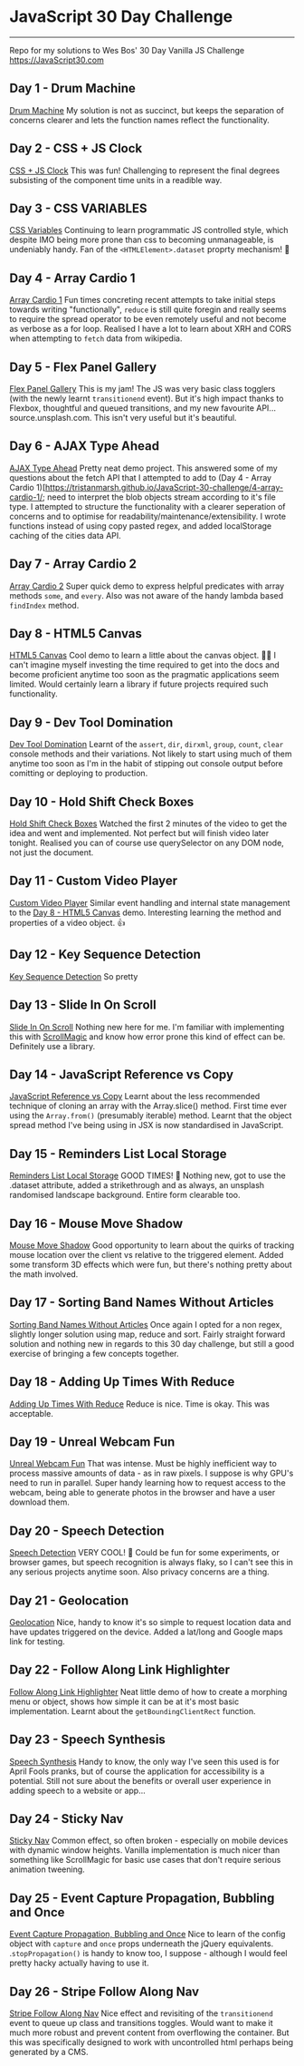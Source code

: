 # JavaScript 30 Day Challenge
---
Repo for my solutions to Wes Bos' 30 Day Vanilla JS Challenge https://JavaScript30.com

## Day 1 - Drum Machine
[Drum Machine](https://tristanmarsh.github.io/JavaScript-30-challenge/1-drum-machine/)
My solution is not as succinct, but keeps the separation of concerns clearer and lets the function names reflect the functionality.

## Day 2 - CSS + JS Clock
[CSS + JS Clock](https://tristanmarsh.github.io/JavaScript-30-challenge/2-clock/)
This was fun! Challenging to represent the final degrees subsisting of the component time units in a readible way.

## Day 3 - CSS VARIABLES
[CSS Variables](https://tristanmarsh.github.io/JavaScript-30-challenge/3-css-variables/)
Continuing to learn programmatic JS controlled style, which despite IMO being more prone than css to becoming unmanageable, is undeniably handy. Fan of the `<HTMLElement>.dataset` proprty mechanism! 👏

## Day 4 - Array Cardio 1
[Array Cardio 1](https://tristanmarsh.github.io/JavaScript-30-challenge/4-array-cardio-1/)
Fun times concreting recent attempts to take initial steps towards writing "functionally", `reduce` is still quite foregin and really seems to require the spread operator to be even remotely useful and not become as verbose as a for loop. Realised I have a lot to learn about XRH and CORS when attempting to `fetch` data from wikipedia.

## Day 5 - Flex Panel Gallery
[Flex Panel Gallery](https://tristanmarsh.github.io/JavaScript-30-challenge/5-flex-panel-gallery/)
This is my jam! The JS was very basic class togglers (with the newly learnt `transitionend` event). But it's high impact thanks to Flexbox, thoughtful and queued transitions, and my new favourite API...  source.unsplash.com. This isn't very useful but it's beautiful.

## Day 6 - AJAX Type Ahead
[AJAX Type Ahead](https://tristanmarsh.github.io/JavaScript-30-challenge/6-type-ahead/)
Pretty neat demo project. This answered some of my questions about the fetch API that I attempted to add to (Day 4 - Array Cardio 1)[https://tristanmarsh.github.io/JavaScript-30-challenge/4-array-cardio-1/; need to interpret the blob objects stream according to it's file type. I attempted to structure the functionality with a clearer seperation of concerns and to optimise for readability/maintenance/extensibility. I wrote functions instead of using copy pasted regex, and added localStorage caching of the cities data API.

## Day 7 - Array Cardio 2
[Array Cardio 2](https://tristanmarsh.github.io/JavaScript-30-challenge/7-array-cardio-2/)
Super quick demo to express helpful predicates with array methods `some`, and `every`. Also was not aware of the handy lambda based `findIndex` method.

## Day 8 - HTML5 Canvas
[HTML5 Canvas](https://tristanmarsh.github.io/JavaScript-30-challenge/8-html5-canvas/)
Cool demo to learn a little about the canvas object. 👨‍🎨 I can't imagine myself investing the time required to get into the docs and become proficient anytime too soon as the pragmatic applications seem limited. Would certainly learn a library if future projects required such functionality.

## Day 9 - Dev Tool Domination
[Dev Tool Domination](https://tristanmarsh.github.io/JavaScript-30-challenge/9-dev-tool-domination/)
Learnt of the `assert`, `dir`, `dirxml`, `group`, `count`, `clear` console methods and their variations. Not likely to start using much of them anytime too soon as I'm in the habit of stipping out console output before comitting or deploying to production.

## Day 10 - Hold Shift Check Boxes
[Hold Shift Check Boxes](https://tristanmarsh.github.io/JavaScript-30-challenge/10-hold-shift-check-boxes/)
Watched the first 2 minutes of the video to get the idea and went and implemented. Not perfect but will finish video later tonight. Realised you can of course use querySelector on any DOM node, not just the document.

## Day 11 - Custom Video Player
[Custom Video Player](https://tristanmarsh.github.io/JavaScript-30-challenge/11-custom-video-player/)
Similar event handling and internal state management to the [Day 8 - HTML5 Canvas](https://tristanmarsh.github.io/JavaScript-30-challenge/8-html5-canvas/) demo. Interesting learning the method and properties of a video object. 👍


## Day 12 - Key Sequence Detection
[Key Sequence Detection](https://tristanmarsh.github.io/JavaScript-30-challenge/12-key-sequence-detection/)
So pretty

## Day 13 - Slide In On Scroll
[Slide In On Scroll](https://tristanmarsh.github.io/JavaScript-30-challenge/13-slide-in-on-scroll/)
Nothing new here for me. I'm familiar with implementing this with [ScrollMagic](https://github.com/janpaepke/ScrollMagic) and know how error prone this kind of effect can be. Definitely use a library.

## Day 14 - JavaScript Reference vs Copy
[JavaScript Reference vs Copy](https://tristanmarsh.github.io/JavaScript-30-challenge/14-javascript-reference-vs-copy/)
Learnt about the less recommended technique of cloning an array with the Array.slice() method. First time ever using the `Array.from()` (presumably iterable) method. Learnt that the object spread method I've being using in JSX is now standardised in JavaScript.

## Day 15 - Reminders List Local Storage
[Reminders List Local Storage](https://tristanmarsh.github.io/JavaScript-30-challenge/15-reminders-list-local-storage/)
GOOD TIMES! 🌮 Nothing new, got to use the <element>.dataset attribute, added a strikethrough and as always, an unsplash randomised landscape background. Entire form clearable too.

## Day 16 - Mouse Move Shadow
[Mouse Move Shadow](https://tristanmarsh.github.io/JavaScript-30-challenge/16-mouse-move-shadow/)
Good opportunity to learn about the quirks of tracking mouse location over the client vs relative to the triggered element. Added some transform 3D effects which were fun, but there's nothing pretty about the math involved.

## Day 17 - Sorting Band Names Without Articles
[Sorting Band Names Without Articles](https://tristanmarsh.github.io/JavaScript-30-challenge/17-sort-without-articles/)
Once again I opted for a non regex, slightly longer solution using map, reduce and sort. Fairly straight forward solution and nothing new in regards to this 30 day challenge, but still a good exercise of bringing a few concepts together.

## Day 18 - Adding Up Times With Reduce
[Adding Up Times With Reduce](https://tristanmarsh.github.io/JavaScript-30-challenge/18-adding-up-times-with-reduce/)
Reduce is nice. Time is okay. This was acceptable.

## Day 19 - Unreal Webcam Fun
[Unreal Webcam Fun](https://tristanmarsh.github.io/JavaScript-30-challenge/19-unreal-webcam-fun/)
That was intense. Must be highly inefficient way to process massive amounts of data - as in raw pixels. I suppose is why GPU's need to run in parallel. Super handy learning how to request access to the webcam, being able to generate photos in the browser and have a user download them.

## Day 20 - Speech Detection
[Speech Detection](https://tristanmarsh.github.io/JavaScript-30-challenge/20-speech-detection/)
VERY COOL! 👏 Could be fun for some experiments, or browser games, but speech recognition is always flaky, so I can't see this in any serious projects anytime soon. Also privacy concerns are a thing.

## Day 21 - Geolocation
[Geolocation](https://tristanmarsh.github.io/JavaScript-30-challenge/21-geolocation/)
Nice, handy to know it's so simple to request location data and have updates triggered on the device. Added a lat/long and Google maps link for testing.

## Day 22 - Follow Along Link Highlighter
[Follow Along Link Highlighter](https://tristanmarsh.github.io/JavaScript-30-challenge/22-follow-along-link-highlighter/)
Neat little demo of how to create a morphing menu or object, shows how simple it can be at it's most basic implementation. Learnt about the `getBoundingClientRect` function.

## Day 23 - Speech Synthesis
[Speech Synthesis](https://tristanmarsh.github.io/JavaScript-30-challenge/23-speech-synthesis/)
Handy to know, the only way I've seen this used is for April Fools pranks, but of course the application for accessibility is a potential. Still not sure about the benefits or overall user experience in adding speech to a website or app...

## Day 24 - Sticky Nav
[Sticky Nav](https://tristanmarsh.github.io/JavaScript-30-challenge/24-sticky-nav/)
Common effect, so often broken - especially on mobile devices with dynamic window heights. Vanilla implementation is much nicer than something like ScrollMagic for basic use cases that don't require serious animation tweening.

## Day 25 - Event Capture Propagation, Bubbling and Once
[Event Capture Propagation, Bubbling and Once](https://tristanmarsh.github.io/JavaScript-30-challenge/25-event-capture-propagation-bubbling-and-once/)
Nice to learn of the config object with `capture` and `once` props underneath the jQuery equivalents. <MouseEvent>.`stopPropagation()` is handy to know too, I suppose - although I would feel pretty hacky actually having to use it.

## Day 26 - Stripe Follow Along Nav
[Stripe Follow Along Nav](https://tristanmarsh.github.io/JavaScript-30-challenge/26-stripe-follow-along-nav/)
Nice effect and revisiting of the `transitionend` event to queue up class and transitions toggles. Would want to make it much more robust and prevent content from overflowing the container. But this was specifically designed to work with uncontrolled html perhaps being generated by a CMS.
